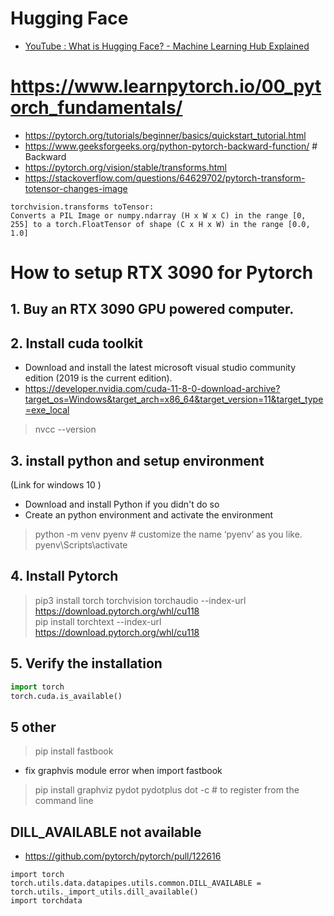 # Hugging Face
- [YouTube : What is Hugging Face? - Machine Learning Hub Explained](https://www.youtube.com/watch?v=1AUjKfpRZVo)



# https://www.learnpytorch.io/00_pytorch_fundamentals/
- https://pytorch.org/tutorials/beginner/basics/quickstart_tutorial.html  
- https://www.geeksforgeeks.org/python-pytorch-backward-function/   # Backward   
- https://pytorch.org/vision/stable/transforms.html
- https://stackoverflow.com/questions/64629702/pytorch-transform-totensor-changes-image  
```
torchvision.transforms toTensor:
Converts a PIL Image or numpy.ndarray (H x W x C) in the range [0, 255] to a torch.FloatTensor of shape (C x H x W) in the range [0.0, 1.0]
```





# How to setup RTX 3090 for Pytorch

## 1. Buy an RTX 3090 GPU powered computer.   

## 2. Install cuda toolkit
- Download and install the latest microsoft visual studio community edition (2019 is the current edition).   
- https://developer.nvidia.com/cuda-11-8-0-download-archive?target_os=Windows&target_arch=x86_64&target_version=11&target_type=exe_local
> nvcc --version
> 
## 3. install python and setup environment  
(Link for windows 10 ) 
- Download and install Python if you didn't do so  
- Create an python environment and activate the environment
> python -m venv pyenv  # customize the name ‘pyenv’ as you like. 
> pyenv\Scripts\activate
> 
## 4. Install Pytorch
> pip3 install torch torchvision torchaudio --index-url https://download.pytorch.org/whl/cu118   
> pip install torchtext --index-url https://download.pytorch.org/whl/cu118


## 5. Verify the installation    
```py
import torch
torch.cuda.is_available()
```

## 5 other  
> pip install fastbook   
- fix graphvis module error when import fastbook
> pip install graphviz pydot  pydotplus
> dot -c # to register from the command line
>

## DILL_AVAILABLE not available  
- https://github.com/pytorch/pytorch/pull/122616  
```  
import torch  
torch.utils.data.datapipes.utils.common.DILL_AVAILABLE = torch.utils._import_utils.dill_available()  
import torchdata  
```
